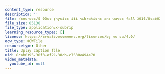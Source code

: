 ```yaml
---
content_type: resource
description: ''
file: /courses/8-03sc-physics-iii-vibrations-and-waves-fall-2016/8cab039538f3ef2938cbc7530e494e70_BX4QPdP7fT8.srt
file_size: 85138
file_type: application/x-subrip
learning_resource_types: []
license: https://creativecommons.org/licenses/by-nc-sa/4.0/
ocw_type: OCWFile
resourcetype: Other
title: 3play caption file
uid: 8cab0395-38f3-ef29-38cb-c7530e494e70
video_metadata:
  youtube_id: null
---
```

